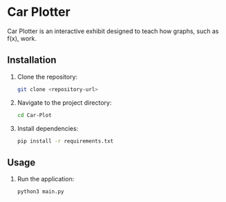 # Car Plotter

Car Plotter is an interactive exhibit designed to teach how graphs, such as f(x), work.

## Installation

1. Clone the repository:
    ```bash
    git clone <repository-url>
    ```
2. Navigate to the project directory:
    ```bash
    cd Car-Plot
    ```
3. Install dependencies:
    ```bash
    pip install -r requirements.txt
    ```

## Usage

1. Run the application:
    ```bash
    python3 main.py
    ```
